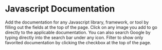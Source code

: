 # Javascript Documentation

Add the documentation for any Javascript library, framework, or tool by filling out the fields at the top of the page. Click on any image you add to go directly to the applicable documentation. You can also search Google by typing directly into the search bar under any icon. Filter to show only favorited documentation by clicking the checkbox at the top of the page.
